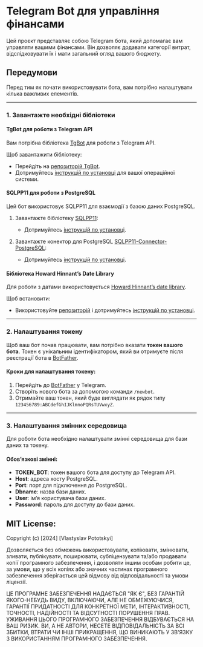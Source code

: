 # Telegram Bot для управління фінансами

Цей проєкт представляє собою Telegram бота, який допомагає вам управляти вашими фінансами. Він дозволяє додавати категорії витрат, відслідковувати їх і мати загальний огляд вашого бюджету.

## Передумови

Перед тим як почати використовувати бота, вам потрібно налаштувати кілька важливих елементів.

---

### 1. Завантажте необхідні бібліотеки

#### TgBot для роботи з Telegram API

Вам потрібна бібліотека [TgBot](https://github.com/reo7sp/tgbot-cpp) для роботи з Telegram API.

Щоб завантажити бібліотеку:
- Перейдіть на [репозиторій TgBot](https://github.com/reo7sp/tgbot-cpp).
- Дотримуйтесь [інструкцій по установці](https://github.com/reo7sp/tgbot-cpp/wiki) для вашої операційної системи.

#### SQLPP11 для роботи з PostgreSQL

Цей бот використовує SQLPP11 для взаємодії з базою даних PostgreSQL.

1. Завантажте бібліотеку [SQLPP11](https://github.com/rbock/sqlpp11):
    - Дотримуйтесь [інструкцій по установці](https://github.com/rbock/sqlpp11#installation).

2. Завантажте конектор для PostgreSQL [SQLPP11-Connector-PostgreSQL](https://github.com/matthijs/sqlpp11-connector-postgresql):
    - Дотримуйтесь [інструкцій по установці](https://github.com/matthijs/sqlpp11-connector-postgresql#installation).

#### Бібліотека Howard Hinnant’s Date Library

Для роботи з датами використовується [Howard Hinnant’s date library](https://github.com/HowardHinnant/date).

Щоб встановити:
- Використовуйте [репозиторій](https://github.com/HowardHinnant/date) і дотримуйтесь [інструкцій по установці](https://howardhinnant.github.io/date/date.html).

---

### 2. Налаштування токену

Щоб ваш бот почав працювати, вам потрібно вказати **токен вашого бота**. Токен є унікальним ідентифікатором, який ви отримуєте після реєстрації бота в [BotFather](https://core.telegram.org/bots#botfather).

#### Кроки для налаштування токену:

1. Перейдіть до [BotFather](https://core.telegram.org/bots#botfather) у Telegram.
2. Створіть нового бота за допомогою команди `/newbot`.
3. Отримайте ваш токен, який буде виглядати як рядок типу `123456789:ABCdefGhIJKlmnoPQRsTUVwxyZ`.

---

### 3. Налаштування змінних середовища

Для роботи бота необхідно налаштувати змінні середовища для бази даних та токену.

#### Обов’язкові змінні:

- **TOKEN_BOT**: токен вашого бота для доступу до Telegram API.
- **Host**: адреса хосту PostgreSQL.
- **Port**: порт для підключення до PostgreSQL.
- **Dbname**: назва бази даних.
- **User**: ім’я користувача бази даних.
- **Password**: пароль для доступу до бази даних.

## MIT License:

Copyright (c) [2024] [Vlastyslav Pototskyi]

Дозволяється без обмежень використовувати, копіювати, змінювати, зливати, публікувати, поширювати, субліцензувати та/або продавати копії програмного забезпечення, і дозволяти іншим особам робити це, за умови, що у всіх копіях або значних частинах програмного забезпечення зберігається цей відмову від відповідальності та умови ліцензії.

ЦЕ ПРОГРАМНЕ ЗАБЕЗПЕЧЕННЯ НАДАЄТЬСЯ "ЯК Є", БЕЗ ГАРАНТІЙ ЯКОГО-НЕБУДЬ ВИДУ, ВКЛЮЧАЮЧИ, АЛЕ НЕ ОБМЕЖУЮЧИСЯ, ГАРАНТІЇ ПРИДАТНОСТІ ДЛЯ КОНКРЕТНОЇ МЕТИ, ІНТЕРАКТИВНОСТІ, ТОЧНОСТІ, НАДІЙНОСТІ ТА ВІДСУТНОСТІ ПОРУШЕННЯ ПРАВ. УЖИВАННЯ ЦЬОГО ПРОГРАМНОГО ЗАБЕЗПЕЧЕННЯ ВІДБУВАЄТЬСЯ НА ВАШ РИЗИК. ВИ, А НЕ АВТОРИ, НЕСЕТЕ ВІДПОВІДАЛЬНІСТЬ ЗА ВСІ ЗБИТКИ, ВТРАТИ ЧИ ІНШІ ПРИКРАЩЕННЯ, ЩО ВИНИКАЮТЬ У ЗВ'ЯЗКУ З ВИКОРИСТАННЯМ ПРОГРАМНОГО ЗАБЕЗПЕЧЕННЯ.



